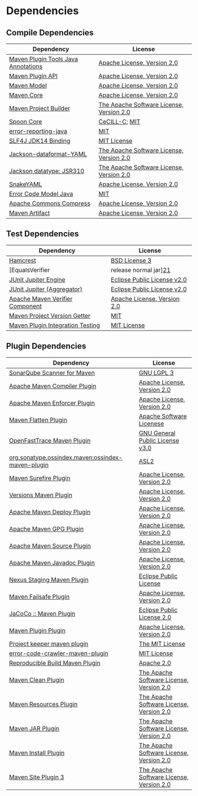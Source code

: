 <!-- @formatter:off -->
# Dependencies

## Compile Dependencies

| Dependency                               | License                                       |
| ---------------------------------------- | --------------------------------------------- |
| [Maven Plugin Tools Java Annotations][0] | [Apache License, Version 2.0][1]              |
| [Maven Plugin API][2]                    | [Apache License, Version 2.0][1]              |
| [Maven Model][3]                         | [Apache License, Version 2.0][1]              |
| [Maven Core][4]                          | [Apache License, Version 2.0][1]              |
| [Maven Project Builder][5]               | [The Apache Software License, Version 2.0][6] |
| [Spoon Core][7]                          | [CeCILL-C][8]; [MIT][9]                       |
| [error-reporting-java][10]               | [MIT][9]                                      |
| [SLF4J JDK14 Binding][11]                | [MIT License][12]                             |
| [Jackson-dataformat-YAML][13]            | [The Apache Software License, Version 2.0][6] |
| [Jackson datatype: JSR310][14]           | [The Apache Software License, Version 2.0][6] |
| [SnakeYAML][15]                          | [Apache License, Version 2.0][6]              |
| [Error Code Model Java][16]              | [MIT][9]                                      |
| [Apache Commons Compress][17]            | [Apache License, Version 2.0][1]              |
| [Maven Artifact][18]                     | [Apache License, Version 2.0][1]              |

## Test Dependencies

| Dependency                                | License                           |
| ----------------------------------------- | --------------------------------- |
| [Hamcrest][19]                            | [BSD License 3][20]               |
| [EqualsVerifier | release normal jar][21] | [Apache License, Version 2.0][1]  |
| [JUnit Jupiter Engine][22]                | [Eclipse Public License v2.0][23] |
| [JUnit Jupiter (Aggregator)][22]          | [Eclipse Public License v2.0][23] |
| [Apache Maven Verifier Component][24]     | [Apache License, Version 2.0][1]  |
| [Maven Project Version Getter][25]        | [MIT][9]                          |
| [Maven Plugin Integration Testing][26]    | [MIT License][27]                 |

## Plugin Dependencies

| Dependency                                              | License                                       |
| ------------------------------------------------------- | --------------------------------------------- |
| [SonarQube Scanner for Maven][28]                       | [GNU LGPL 3][29]                              |
| [Apache Maven Compiler Plugin][30]                      | [Apache License, Version 2.0][1]              |
| [Apache Maven Enforcer Plugin][31]                      | [Apache License, Version 2.0][1]              |
| [Maven Flatten Plugin][32]                              | [Apache Software Licenese][6]                 |
| [OpenFastTrace Maven Plugin][33]                        | [GNU General Public License v3.0][34]         |
| [org.sonatype.ossindex.maven:ossindex-maven-plugin][35] | [ASL2][6]                                     |
| [Maven Surefire Plugin][36]                             | [Apache License, Version 2.0][1]              |
| [Versions Maven Plugin][37]                             | [Apache License, Version 2.0][1]              |
| [Apache Maven Deploy Plugin][38]                        | [Apache License, Version 2.0][1]              |
| [Apache Maven GPG Plugin][39]                           | [Apache License, Version 2.0][1]              |
| [Apache Maven Source Plugin][40]                        | [Apache License, Version 2.0][1]              |
| [Apache Maven Javadoc Plugin][41]                       | [Apache License, Version 2.0][1]              |
| [Nexus Staging Maven Plugin][42]                        | [Eclipse Public License][43]                  |
| [Maven Failsafe Plugin][44]                             | [Apache License, Version 2.0][1]              |
| [JaCoCo :: Maven Plugin][45]                            | [Eclipse Public License 2.0][46]              |
| [Maven Plugin Plugin][47]                               | [Apache License, Version 2.0][1]              |
| [Project keeper maven plugin][48]                       | [The MIT License][49]                         |
| [error-code-crawler-maven-plugin][50]                   | [MIT License][51]                             |
| [Reproducible Build Maven Plugin][52]                   | [Apache 2.0][6]                               |
| [Maven Clean Plugin][53]                                | [The Apache Software License, Version 2.0][6] |
| [Maven Resources Plugin][54]                            | [The Apache Software License, Version 2.0][6] |
| [Maven JAR Plugin][55]                                  | [The Apache Software License, Version 2.0][6] |
| [Maven Install Plugin][56]                              | [The Apache Software License, Version 2.0][6] |
| [Maven Site Plugin 3][57]                               | [The Apache Software License, Version 2.0][6] |

[0]: https://maven.apache.org/plugin-tools/maven-plugin-annotations
[1]: https://www.apache.org/licenses/LICENSE-2.0.txt
[2]: https://maven.apache.org/ref/3.8.6/maven-plugin-api/
[3]: https://maven.apache.org/ref/3.8.6/maven-model/
[4]: https://maven.apache.org/ref/3.8.6/maven-core/
[5]: http://maven.apache.org/
[6]: http://www.apache.org/licenses/LICENSE-2.0.txt
[7]: http://spoon.gforge.inria.fr/
[8]: https://cecill.info/licences/Licence_CeCILL-C_V1-en.txt
[9]: https://opensource.org/licenses/MIT
[10]: https://github.com/exasol/error-reporting-java
[11]: http://www.slf4j.org
[12]: http://www.opensource.org/licenses/mit-license.php
[13]: https://github.com/FasterXML/jackson-dataformats-text
[14]: https://github.com/FasterXML/jackson-modules-java8/
[15]: https://bitbucket.org/snakeyaml/snakeyaml
[16]: https://github.com/exasol/error-code-model-java
[17]: https://commons.apache.org/proper/commons-compress/
[18]: https://maven.apache.org/ref/3.8.6/maven-artifact/
[19]: http://hamcrest.org/JavaHamcrest/
[20]: http://opensource.org/licenses/BSD-3-Clause
[21]: https://www.jqno.nl/equalsverifier
[22]: https://junit.org/junit5/
[23]: https://www.eclipse.org/legal/epl-v20.html
[24]: https://maven.apache.org/shared/maven-verifier/
[25]: https://github.com/exasol/maven-project-version-getter
[26]: https://github.com/exasol/maven-plugin-integration-testing/
[27]: https://github.com/exasol/maven-plugin-integration-testing/blob/main/LICENSE
[28]: http://sonarsource.github.io/sonar-scanner-maven/
[29]: http://www.gnu.org/licenses/lgpl.txt
[30]: https://maven.apache.org/plugins/maven-compiler-plugin/
[31]: https://maven.apache.org/enforcer/maven-enforcer-plugin/
[32]: https://www.mojohaus.org/flatten-maven-plugin/
[33]: https://github.com/itsallcode/openfasttrace-maven-plugin
[34]: https://www.gnu.org/licenses/gpl-3.0.html
[35]: https://sonatype.github.io/ossindex-maven/maven-plugin/
[36]: https://maven.apache.org/surefire/maven-surefire-plugin/
[37]: http://www.mojohaus.org/versions-maven-plugin/
[38]: https://maven.apache.org/plugins/maven-deploy-plugin/
[39]: https://maven.apache.org/plugins/maven-gpg-plugin/
[40]: https://maven.apache.org/plugins/maven-source-plugin/
[41]: https://maven.apache.org/plugins/maven-javadoc-plugin/
[42]: http://www.sonatype.com/public-parent/nexus-maven-plugins/nexus-staging/nexus-staging-maven-plugin/
[43]: http://www.eclipse.org/legal/epl-v10.html
[44]: https://maven.apache.org/surefire/maven-failsafe-plugin/
[45]: https://www.jacoco.org/jacoco/trunk/doc/maven.html
[46]: https://www.eclipse.org/legal/epl-2.0/
[47]: https://maven.apache.org/plugin-tools/maven-plugin-plugin
[48]: https://github.com/exasol/project-keeper/
[49]: https://github.com/exasol/project-keeper/blob/main/LICENSE
[50]: https://github.com/exasol/error-code-crawler-maven-plugin/
[51]: https://github.com/exasol/error-code-crawler-maven-plugin/blob/main/LICENSE
[52]: http://zlika.github.io/reproducible-build-maven-plugin
[53]: http://maven.apache.org/plugins/maven-clean-plugin/
[54]: http://maven.apache.org/plugins/maven-resources-plugin/
[55]: http://maven.apache.org/plugins/maven-jar-plugin/
[56]: http://maven.apache.org/plugins/maven-install-plugin/
[57]: http://maven.apache.org/plugins/maven-site-plugin/
